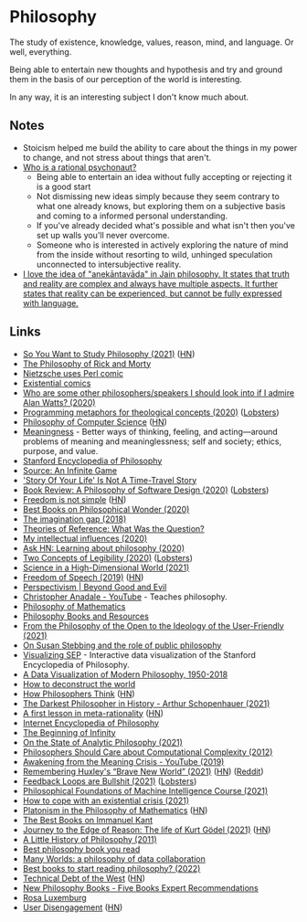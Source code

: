 # Philosophy

The study of existence, knowledge, values, reason, mind, and language. Or well, everything.

Being able to entertain new thoughts and hypothesis and try and ground them in the basis of our perception of the world is interesting.

In any way, it is an interesting subject I don't know much about.

## Notes

- Stoicism helped me build the ability to care about the things in my power to change, and not stress about things that aren't.
- [Who is a rational psychonaut?](https://www.reddit.com/r/RationalPsychonaut/comments/ah2o50/what_is_a_rational_psychonaut/)
  - Being able to entertain an idea without fully accepting or rejecting it is a good start
  - Not dismissing new ideas simply because they seem contrary to what one already knows, but exploring them on a subjective basis and coming to a informed personal understanding.
  - If you've already decided what's possible and what isn't then you've set up walls you'll never overcome.
  - Someone who is interested in actively exploring the nature of mind from the inside without resorting to wild, unhinged speculation unconnected to intersubjective reality.
- [I love the idea of "anekāntavāda" in Jain philosophy. It states that truth and reality are complex and always have multiple aspects. It further states that reality can be experienced, but cannot be fully expressed with language.](https://twitter.com/paraschopra/status/1419644698692444162)

## Links

- [So You Want to Study Philosophy (2021)](https://www.susanrigetti.com/philosophy) ([HN](https://news.ycombinator.com/item?id=28367416))
- [The Philosophy of Rick and Morty](https://www.youtube.com/watch?v=hWFDHynfl1E)
- [Nietzsche uses Perl comic](https://existentialcomics.com/comic/86)
- [Existential comics](http://existentialcomics.com/)
- [Who are some other philosophers/speakers I should look into if I admire Alan Watts? (2020)](https://www.reddit.com/r/AlanWatts/comments/ei9np5/who_are_some_other_philosophersspeakers_i_should/)
- [Programming metaphors for theological concepts (2020)](https://shaungallagher.pressbin.com/blog/metaphors.html) ([Lobsters](https://lobste.rs/s/gnbsxe/programming_metaphors_for_theological))
- [Philosophy of Computer Science](https://plato.stanford.edu/entries/computer-science/) ([HN](https://news.ycombinator.com/item?id=22607568))
- [Meaningness](https://meaningness.com/) - Better ways of thinking, feeling, and acting—around problems of meaning and meaninglessness; self and society; ethics, purpose, and value.
- [Stanford Encyclopedia of Philosophy](https://plato.stanford.edu/contents.html)
- [Source: An Infinite Game](https://github.com/rjelavic/source)
- ['Story Of Your Life' Is Not A Time-Travel Story](https://www.gwern.net/Story-Of-Your-Life)
- [Book Review: A Philosophy of Software Design (2020)](https://johz.bearblog.dev/book-review-philosophy-software-design/) ([Lobsters](https://lobste.rs/s/cw5ulb/book_review_philosophy_software_design))
- [Freedom is not simple](https://www.arp242.net/freedom.html) ([HN](https://news.ycombinator.com/item?id=24130963))
- [Best Books on Philosophical Wonder (2020)](https://fivebooks.com/best-books/philosophical-wonder-eric-schwitzgebel/)
- [The imagination gap (2018)](https://ansuz.sooke.bc.ca/entry/350)
- [Theories of Reference: What Was the Question?](https://philpapers.org/archive/RAATOR-2.pdf)
- [My intellectual influences (2020)](https://www.lesswrong.com/posts/k6NkvAcRaKBMAzqEF/my-intellectual-influences)
- [Ask HN: Learning about philosophy (2020)](https://news.ycombinator.com/item?id=25312681)
- [Two Concepts of Legibility (2020)](https://ideolalia.com/essays/two-concepts-of-legibility.html) ([Lobsters](https://lobste.rs/s/0mel38/two_concepts_legibility))
- [Science in a High-Dimensional World (2021)](https://www.lesswrong.com/posts/4XRjPocTprL4L8tmB/science-in-a-high-dimensional-world)
- [Freedom of Speech (2019)](https://plato.stanford.edu/entries/freedom-speech/) ([HN](https://news.ycombinator.com/item?id=25775003))
- [Perspectivism | Beyond Good and Evil](https://www.youtube.com/watch?v=xPLq4NgHM48)
- [Christopher Anadale - YouTube](https://www.youtube.com/c/ChristopherAnadale/featured) - Teaches philosophy.
- [Philosophy of Mathematics](https://plato.stanford.edu/entries/philosophy-mathematics/)
- [Philosophy Books and Resources](https://github.com/Jfaler/Philosophy)
- [From the Philosophy of the Open to the Ideology of the User-Friendly (2021)](https://loriemerson.net/2013/02/02/from-the-philosophy-of-the-open-to-the-ideology-of-the-user-friendly-2/)
- [On Susan Stebbing and the role of public philosophy](https://aeon.co/essays/on-susan-stebbing-and-the-role-of-public-philosophy)
- [Visualizing SEP](https://www.visualizingsep.com/#) - Interactive data visualization of the Stanford Encyclopedia of Philosophy.
- [A Data Visualization of Modern Philosophy, 1950-2018](https://www.openculture.com/2018/10/data-visualization-modern-philosophy-1950-2018.html)
- [How to deconstruct the world](https://psyche.co/guides/how-to-deconstruct-the-world-by-thinking-like-jacques-derrida)
- [How Philosophers Think](https://perell.com/essay/how-philosophers-think/) ([HN](https://news.ycombinator.com/item?id=27367632))
- [The Darkest Philosopher in History - Arthur Schopenhauer (2021)](https://www.youtube.com/watch?v=MpMkXyBWpl8)
- [A first lesson in meta-rationality](https://metarationality.com/bongard-meta-rationality) ([HN](https://news.ycombinator.com/item?id=27411960))
- [Internet Encyclopedia of Philosophy](https://iep.utm.edu/)
- [The Beginning of Infinity](https://nav.al/infinity)
- [On the State of Analytic Philosophy (2021)](http://dstrohmaier.com/state-of-analytic-philosophy/)
- [Philosophers Should Care about Computational Complexity (2012)](https://www.scottaaronson.com/papers/philos.pdf)
- [Awakening from the Meaning Crisis - YouTube (2019)](https://www.youtube.com/playlist?list=PLND1JCRq8Vuh3f0P5qjrSdb5eC1ZfZwWJ)
- [Remembering Huxley's “Brave New World” (2021)](https://psydef.substack.com/p/brave-new-world) ([HN](https://news.ycombinator.com/item?id=28780388)) ([Reddit](https://www.reddit.com/r/IntellectualDarkWeb/comments/q3pl2j/remembering_huxleys_brave_new_world/))
- [Feedback Loops are Bullshit (2021)](https://danielbmarkham.com/feedback-loops-are-bullshit/) ([Lobsters](https://lobste.rs/s/qblewn/feedback_loops_are_bullshit))
- [Philosophical Foundations of Machine Intelligence Course (2021)](https://github.com/acmi-lab/cmu-10721-philosophy-machine-intelligence)
- [How to cope with an existential crisis (2021)](https://psyche.co/guides/how-kierkegaard-can-help-you-cope-with-an-existential-crisis)
- [Platonism in the Philosophy of Mathematics](https://plato.stanford.edu/entries/platonism-mathematics/) ([HN](https://news.ycombinator.com/item?id=28935718))
- [The Best Books on Immanuel Kant](https://fivebooks.com/best-books/kant/)
- [Journey to the Edge of Reason: The life of Kurt Gödel (2021)](https://www.the-tls.co.uk/articles/journey-to-the-edge-of-reason-kurt-godel-stephen-budianksy-book-review-cheryl-misak/) ([HN](https://news.ycombinator.com/item?id=29202234))
- [A Little History of Philosophy (2011)](https://www.goodreads.com/book/show/11527504-a-little-history-of-philosophy)
- [Best philosophy book you read](https://twitter.com/philosophybites/status/1470326304746655750)
- [Many Worlds: a philosophy of data collaboration](https://github.com/terminusdb/technical-blogs/blob/main/blogs/many_worlds.md)
- [Best books to start reading philosophy? (2022)](https://www.reddit.com/r/suggestmeabook/comments/suawcd/best_books_to_start_reading_philosophy/)
- [Technical Debt of the West](https://meltingasphalt.com/technical-debt-of-the-west/) ([HN](https://news.ycombinator.com/item?id=30403354))
- [New Philosophy Books - Five Books Expert Recommendations](https://fivebooks.com/category/philosophy/new-philosophy-books/)
- [Rosa Luxemburg](https://plato.stanford.edu/entries/luxemburg/)
- [User Disengagement](https://zerodha.tech/blog/user-disengagement/) ([HN](https://news.ycombinator.com/item?id=31283524))